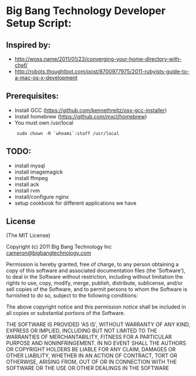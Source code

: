 # Big Bang Technology Developer Setup Script:

## Inspired by: 

* http://woss.name/2011/01/23/converging-your-home-directory-with-chef/
* http://robots.thoughtbot.com/post/8700977975/2011-rubyists-guide-to-a-mac-os-x-development

## Prerequisites: 

* Install GCC (https://github.com/kennethreitz/osx-gcc-installer)
* Install homebrew (https://github.com/mxcl/homebrew)
* You must own /usr/local

```
    sudo chown -R `whoami`:staff /usr/local
```

## TODO:

* install mysql
* install imagemagick
* install ffmpeg
* install ack
* install rvm
* install/configure nginx
* setup cookbook for different applications we have

## License

(The MIT License)

Copyright (c) 2011 Big Bang Technology Inc <cameron@bigbangtechnology.com>

Permission is hereby granted, free of charge, to any person obtaining a copy of this software and associated documentation files (the 'Software'), to deal in the Software without restriction, including without limitation the rights to use, copy, modify, merge, publish, distribute, sublicense, and/or sell copies of the Software, and to permit persons to whom the Software is furnished to do so, subject to the following conditions:

The above copyright notice and this permission notice shall be included in all copies or substantial portions of the Software.

THE SOFTWARE IS PROVIDED 'AS IS', WITHOUT WARRANTY OF ANY KIND, EXPRESS OR IMPLIED, INCLUDING BUT NOT LIMITED TO THE WARRANTIES OF MERCHANTABILITY, FITNESS FOR A PARTICULAR PURPOSE AND NONINFRINGEMENT. IN NO EVENT SHALL THE AUTHORS OR COPYRIGHT HOLDERS BE LIABLE FOR ANY CLAIM, DAMAGES OR OTHER LIABILITY, WHETHER IN AN ACTION OF CONTRACT, TORT OR OTHERWISE, ARISING FROM, OUT OF OR IN CONNECTION WITH THE SOFTWARE OR THE USE OR OTHER DEALINGS IN THE SOFTWARE
